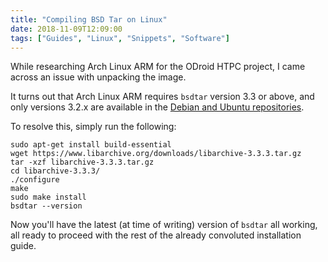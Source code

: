 ```yaml
---
title: "Compiling BSD Tar on Linux"
date: 2018-11-09T12:09:00
tags: ["Guides", "Linux", "Snippets", "Software"]
---
```


While researching Arch Linux ARM for the ODroid HTPC project, I came across an issue with unpacking the image.

It turns out that Arch Linux ARM requires `bsdtar` version 3.3 or above, and only versions 3.2.x are available in the [Debian and Ubuntu repositories](https://packages.debian.org/search?keywords=bsdtar).

To resolve this, simply run the following:
```
sudo apt-get install build-essential
wget https://www.libarchive.org/downloads/libarchive-3.3.3.tar.gz
tar -xzf libarchive-3.3.3.tar.gz
cd libarchive-3.3.3/
./configure
make
sudo make install
bsdtar --version
```

Now you'll have the latest (at time of writing) version of <code>bsdtar</code> all working, all ready to proceed with the rest of the already convoluted installation guide.
